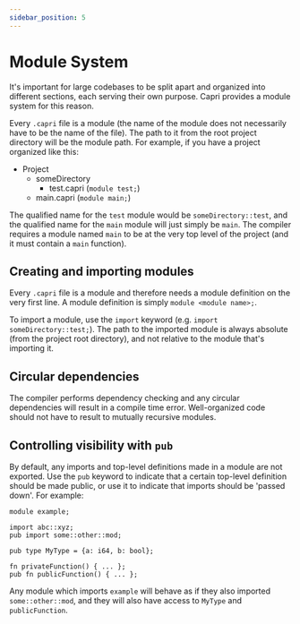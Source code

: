```yaml
---
sidebar_position: 5
---
```


# Module System
It's important for large codebases to be split apart and organized into different sections, each serving their own purpose. Capri provides a module system for this reason.

Every `.capri` file is a module (the name of the module does not necessarily have to be the name of the file). The path to it from the root project directory will be the module path. For example, if you have a project organized like this:

- Project
    - someDirectory
        - test.capri (`module test;`)
    - main.capri (`module main;`)

The qualified name for the `test` module would be `someDirectory::test`, and the qualified name for the `main` module will just simply be `main`. The compiler requires a module named `main` to be at the very top level of the project (and it must contain a `main` function).

## Creating and importing modules
Every `.capri` file is a module and therefore needs a module definition on the very first line. A module definition is simply `module <module name>;`.

To import a module, use the `import` keyword (e.g. `import someDirectory::test;`). The path to the imported module is always absolute (from the project root directory), and not relative to the module that's importing it.

## Circular dependencies
The compiler performs dependency checking and any circular dependencies will result in a compile time error. Well-organized code should not have to result to mutually recursive modules.

## Controlling visibility with `pub`
By default, any imports and top-level definitions made in a module are not exported. Use the `pub` keyword to indicate that a certain top-level definition should be made public, or use it to indicate that imports should be 'passed down'. For example:
```
module example;

import abc::xyz;
pub import some::other::mod;

pub type MyType = {a: i64, b: bool};

fn privateFunction() { ... };
pub fn publicFunction() { ... };
```
Any module which imports `example` will behave as if they also imported `some::other::mod`, and they will also have access to `MyType` and `publicFunction`.